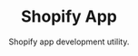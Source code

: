 <h1 align="center">Shopify App</h1>

<div align="center">
  Shopify app development utility.
</div>
